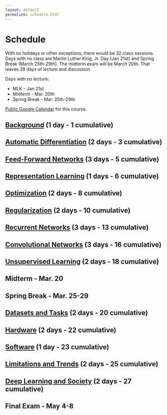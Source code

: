 ```yaml
---
layout: default
permalink: schedule.html
---
```


# Schedule

With no holidays or other exceptions, there would be 32 class sessions. Days with no class are Martin Luther King, Jr. Day (Jan 21st) and Spring Break (March 25th-29th). The midterm exam will be March 20th. That leaves 28 days of lecture and discussion.

Days with no lecture:
* MLK - Jan 21st
* Midterm - Mar. 20th
* Spring Break - Mar. 25th-29th

[Public Google Calendar](https:/calendar.google.com/calendar/b/2?cid=Y3NjaTU5MjJzcHJpbmcyMDE5QGdtYWlsLmNvbQ) for this course.

## [Background](https://ndronen.github.io/csci5922/schedule/background.html) (1 day - 1 cumulative)

## [Automatic Differentiation](https://ndronen.github.io/csci5922/schedule/automatic-differentiation.html) (2 days - 3 cumulative)

## [Feed-Forward Networks](https://ndronen.github.io/csci5922/schedule/feed-forward-networks.html) (3 days - 5 cumulative)

## [Representation Learning](https://ndronen.github.io/csci5922/schedule/representation-learning.html) (1 days - 6 cumulative)

## [Optimization](https://ndronen.github.io/csci5922/schedule/optimization.html) (2 days - 8 cumulative)

## [Regularization](https://ndronen.github.io/csci5922/schedule/regularization.html) (2 days - 10 cumulative)

## [Recurrent Networks](https://ndronen.github.io/csci5922/schedule/recurrent-networks.html) (3 days - 13 cumulative)

## [Convolutional Networks](https://ndronen.github.io/csci5922/schedule/convolutional-networks.html) (3 days - 16 cumulative)

## [Unsupervised Learning](https://ndronen.github.io/csci5922/schedule/unsupervised-learning.html) (2 days - 18 cumulative)

## Midterm - Mar. 20

## Spring Break - Mar. 25-29

## [Datasets and Tasks](https://ndronen.github.io/csci5922/schedule/datasets-and-tasks.html) (2 days - 20 cumulative)

## [Hardware](https://ndronen.github.io/csci5922/schedule/hardware.html) (2 days - 22 cumulative)

## [Software](https://ndronen.github.io/csci5922/schedule/software.html) (1 day - 23 cumulative)

## [Limitations and Trends](https://ndronen.github.io/csci5922/schedule/limitations-and-trends.html) (2 days - 25 cumulative)

## [Deep Learning and Society](https://ndronen.github.io/csci5922/schedule/deep-learning-and-society.html) (2 days - 27 cumulative)

## Final Exam - May 4-8

